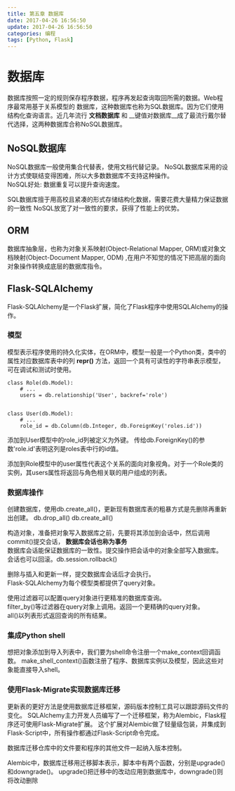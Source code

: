```yaml
---
title: 第五章 数据库
date: 2017-04-26 16:56:50
update: 2017-04-26 16:56:50
categories: 编程
tags: [Python, Flask]
---
```

# 数据库
数据库按照一定的规则保存程序数据，程序再发起查询取回所需的数据。Web程序最常用基于关系模型的
数据库，这种数据库也称为SQL数据库。因为它们使用结构化查询语言。近几年流行 __文档数据库__
和 __键值对数据库__成了最流行戴尔替代选择，这两种数据库合称NoSQL数据库。

## NoSQL数据库
NoSQL数据库一般使用集合代替表，使用文档代替记录。
NoSQL数据库采用的设计方式使联结变得困难，所以大多数数据库不支持这种操作。<br>
NoSQL好处: 数据重复可以提升查询速度。

<!-- more -->
SQL数据库擅于用高校且紧凑的形式存储结构化数据，需要花费大量精力保证数据的一致性
NoSQL放宽了对一致性的要求，获得了性能上的优势。

## ORM
数据库抽象层，也称为对象关系映射(Object-Relational Mapper, ORM)或对象文档映射(Object-Document Mapper, ODM)
,在用户不知觉的情况下把高层的面向对象操作转换成底层的数据库指令。

## Flask-SQLAlchemy
Flask-SQLAlchemy是一个Flask扩展，简化了Flask程序中使用SQLAlchemy的操作。

### 模型
模型表示程序使用的持久化实体，在ORM中，模型一般是一个Python类，类中的属性对应数据库表中的列
__repr()__ 方法，返回一个具有可读性的字符串表示模型，可在调试和测试时使用。

    class Role(db.Model):
        # ...
        users = db.relationship('User', backref='role')


    class User(db.Model):
        # ...
        role_id = db.Column(db.Integer, db.ForeignKey('roles.id'))

添加到User模型中的role_id列被定义为外键。
传给db.ForeignKey()的参数'role.id'表明这列是roles表中行的id值。<br>

添加到Role模型中的user属性代表这个关系的面向对象视角。对于一个Role类的实例，其users属性将返回与角色相关联的用户组成的列表。

### 数据库操作
创建数据库，使用db.create_all()，更新现有数据库表的粗暴方式是先删除再重新出创建。
db.drop_all()
db.create_all()

构造对象，准备把对象写入数据库之前，先要将其添加到会话中，然后调用commit()提交会话，
__数据库会话也称为事务__<br>
数据库会话能保证数据库的一致性。提交操作把会话中的对象全部写入数据库。
<br>会话也可以回滚。db.session.rollback()

删除与插入和更新一样，提交数据库会话后才会执行。<br>
Flask-SQLAlchemy为每个模型类都提供了query对象。

使用过滤器可以配置query对象进行更精准的数据库查询。<br>
filter_by()等过滤器在query对象上调用。返回一个更精确的query对象。<br>
all()以列表形式返回查询的所有结果。

### 集成Python shell
想把对象添加到导入列表中，我们要为shell命令注册一个make_context回调函数。
make_shell_context()函数注册了程序、数据库实例以及模型，因此这些对象能直接导入shell。

### 使用Flask-Migrate实现数据库迁移
更新表的更好方法是使用数据库迁移框架，源码版本控制工具可以跟踪源码文件的变化。
SQLAlchemy主力开发人员编写了一个迁移框架，称为Alembic，Flask程序还可使用Flask-Migrate扩展。
这个扩展对Alembic做了轻量级包装，并集成到Flask-Script中，所有操作都通过Flask-Script命令完成。

数据库迁移仓库中的文件要和程序的其他文件一起纳入版本控制。

Alembic中，数据库迁移用迁移脚本表示，脚本中有两个函数，分别是upgrade()和downgrade()。
upgrade()把迁移中的改动应用到数据库中，downgrade()则将改动删除


